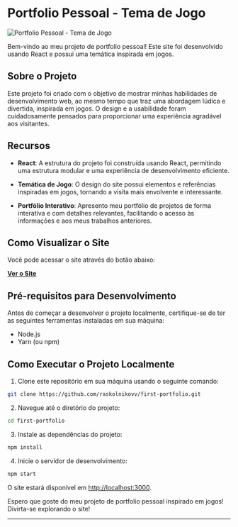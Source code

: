 # Portfolio Pessoal - Tema de Jogo

![Portfolio Pessoal - Tema de Jogo](https://gifyu.com/image/ScuY1)

Bem-vindo ao meu projeto de portfolio pessoal! Este site foi desenvolvido usando React e possui uma temática inspirada em jogos.

## Sobre o Projeto

Este projeto foi criado com o objetivo de mostrar minhas habilidades de desenvolvimento web, ao mesmo tempo que traz uma abordagem lúdica e divertida, inspirada em jogos. O design e a usabilidade foram cuidadosamente pensados para proporcionar uma experiência agradável aos visitantes.

## Recursos

- **React**: A estrutura do projeto foi construída usando React, permitindo uma estrutura modular e uma experiência de desenvolvimento eficiente.

- **Temática de Jogo**: O design do site possui elementos e referências inspiradas em jogos, tornando a visita mais envolvente e interessante.

- **Portfólio Interativo**: Apresento meu portfólio de projetos de forma interativa e com detalhes relevantes, facilitando o acesso às informações e aos meus trabalhos anteriores.

## Como Visualizar o Site

Você pode acessar o site através do botão abaixo:

[**Ver o Site**](https://eversonportfolio.netlify.app/)

## Pré-requisitos para Desenvolvimento

Antes de começar a desenvolver o projeto localmente, certifique-se de ter as seguintes ferramentas instaladas em sua máquina:

- Node.js
- Yarn (ou npm)

## Como Executar o Projeto Localmente

1. Clone este repositório em sua máquina usando o seguinte comando:

```bash
git clone https://github.com/raskolnikovv/first-portfolio.git
```

2. Navegue até o diretório do projeto:

```bash
cd first-portfolio
```

3. Instale as dependências do projeto:

```bash
npm install
```

4. Inicie o servidor de desenvolvimento:

```bash
npm start
```

O site estará disponível em [http://localhost:3000](http://localhost:3000).


Espero que goste do meu projeto de portfolio pessoal inspirado em jogos! Divirta-se explorando o site!

---
